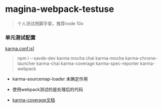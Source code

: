 # magina-webpack-testuse

>  个人测试用脚手架，推荐node 10x



### 单元测试配置

[karma.conf.js](test/unit/karma.conf.js)]



> npm i --savde-dev karma mocha chai  karma-mocha karma-chrome-launcher karma-chai karma-coverage karma-spec-reporter karma-webpack

* karma-sourcemap-loader 未确定作用
* 使用webpack测试的是处理后的代码

* [karma-coverage文档](https://www.zybuluo.com/wangxingkang/note/790416)

